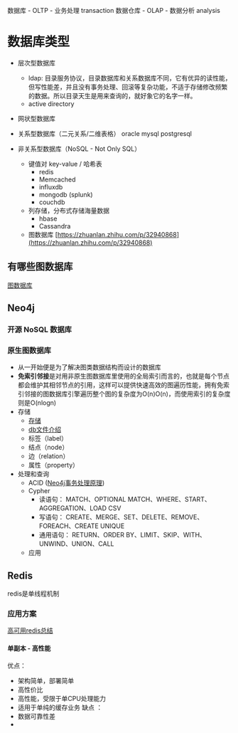 数据库 - OLTP - 业务处理 transaction
数据仓库 - OLAP - 数据分析 analysis
# 数据库类型
- 层次型数据库
	- ldap: 目录服务协议，目录数据库和关系数据库不同，它有优异的读性能，但写性能差，并且没有事务处理、回滚等复杂功能，不适于存储修改频繁的数据。所以目录天生是用来查询的，就好象它的名字一样。
	- active directory
- 网状型数据库
- 关系型数据库（二元关系/二维表格）
oracle
mysql
postgresql

- 非关系型数据库（NoSQL - Not Only SQL）
	- 键值对 key-value / 哈希表
		- redis
		- Memcached
		- influxdb
		- mongodb (splunk)
		- couchdb
	- 列存储，分布式存储海量数据
		- hbase
		- Cassandra
	- 图数据库
[https://zhuanlan.zhihu.com/p/32940868](https://zhuanlan.zhihu.com/p/32940868)

## 有哪些图数据库
[图数据库](https://zh.wikipedia.org/wiki/%E5%9B%BE%E6%95%B0%E6%8D%AE%E5%BA%93)
## Neo4j
### 开源 NoSQL 数据库
### 原生图数据库
- 从一开始便是为了解决图类数据结构而设计的数据库
- **免索引邻接**是对用非原生图数据库里使用的全局索引而言的，也就是每个节点都会维护其相邻节点的引用，这样可以提供快速高效的图遍历性能，拥有免索引邻接的图数据库引擎遍历整个图的复杂度为O(n)O(n)，而使用索引的复杂度则是O(nlogn)
- 存储
	- [存储](https://blog.csdn.net/u010945683/article/details/79790142)
	- [db文件介绍](http://sunxiang0918.cn/2015/06/27/neo4j-%E5%BA%95%E5%B1%82%E5%AD%98%E5%82%A8%E7%BB%93%E6%9E%84%E5%88%86%E6%9E%90/)
	- 标签（label）
	- 结点（node）
	- 边（relation）
	- 属性（property）
- 处理和查询
	- ACID ([Neo4j事务处理原理](https://www.cnblogs.com/kismetv/p/10331633.html))
	- Cypher
		-   读语句： MATCH、OPTIONAL MATCH、WHERE、START、AGGREGATION、LOAD CSV
		-   写语句： CREATE、MERGE、SET、DELETE、REMOVE、FOREACH、CREATE UNIQUE
		-   通用语句： RETURN、ORDER BY、LIMIT、SKIP、WITH、UNWIND、UNION、CALL
	- 应用
## Redis
redis是单线程机制
### 应用方案
[高可用redis总结](https://yq.aliyun.com/articles/626532)
#### 单副本 - 高性能
优点：
- 架构简单，部署简单
- 高性价比
- 高性能，受限于单CPU处理能力
- 适用于单纯的缓存业务
缺点 ：
- 数据可靠性差
- 
<!--stackedit_data:
eyJoaXN0b3J5IjpbLTEyNTg2NzgyMTQsLTE0MjI0MTQxNDldfQ
==
-->